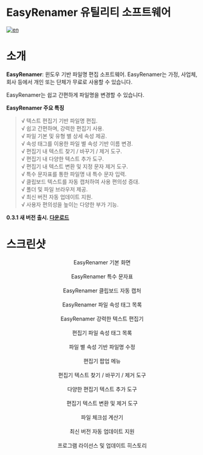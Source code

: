 # EasyRenamer 유틸리티 소프트웨어
[![en](https://img.shields.io/badge/language-english-green.svg)](https://github.com/swengkr/EasyRenamer)

소개
====

**EasyRenamer**: 윈도우 기반 파일명 편집 소프트웨어. EasyRenamer는 가정, 사업체, 회사 등에서 개인 또는 단체가 무료로 사용할 수 있습니다.

EasyRenamer는 쉽고 간편하게 파일명을 변경할 수 있습니다.

**EasyRenamer 주요 특징**

> √ 텍스트 편집기 기반 파일명 편집.<br>
> √ 쉽고 간편하며, 강력한 편집기 사용.<br>
> √ 파일 기본 및 유형 별 상세 속성 제공.<br>
> √ 속성 태그를 이용한 파일 별 속성 기반 이름 변경.<br>
> √ 편집기 내 텍스트 찾기 / 바꾸기 / 제거 도구.<br>
> √ 편집기 내 다양한 텍스트 추가 도구.<br>
> √ 편집기 내 텍스트 변환 및 지정 문자 제거 도구.<br>
> √ 특수 문자표를 통한 파일명 내 특수 문자 입력.<br>
> √ 클립보드 텍스트를 자동 캡처하여 사용 편의성 증대.<br>
> √ 폴더 및 파일 브라우저 제공.<br>
> √ 최신 버전 자동 업데이트 지원.<br>
> √ 사용자 편의성을 높이는 다양한 부가 기능.<br>

**0.3.1 새 버전 출시. [다운로드](https://raw.githubusercontent.com/swengkr/EasyRenamer/main/update/packages/EasyRenamerSetup_0.3.1.11.zip "Download")**

스크린샷
========
<p align="center">
  <img alt="" title="EasyRenamer main screen" src="https://raw.githubusercontent.com/swengkr/EasyRenamer/main/images/readme/kr/1.png"><br>
  EasyRenamer 기본 화면<br><br>
  <img alt="" title="EasyRenamer special character map" src="https://raw.githubusercontent.com/swengkr/EasyRenamer/main/images/readme/kr/2.png"><br>
  EasyRenamer 특수 문자표<br><br>
  <img alt="" title="EasyRenamer clipboard auto capture" src="https://raw.githubusercontent.com/swengkr/EasyRenamer/main/images/readme/kr/3.png"><br>
  EasyRenamer 클립보드 자동 캡처<br><br>
  <img alt="" title="EasyRenamer text editor" src="https://raw.githubusercontent.com/swengkr/EasyRenamer/main/images/readme/kr/4.png"><br>
  EasyRenamer 파일 속성 태그 목록<br><br>
  <img alt="" title="EasyRenamer text editor" src="https://raw.githubusercontent.com/swengkr/EasyRenamer/main/images/readme/kr/5.png"><br>
  EasyRenamer 강력한 텍스트 편집기<br><br>
  <img alt="" title="Editor File Property Tag List" src="https://raw.githubusercontent.com/swengkr/EasyRenamer/main/images/readme/kr/6.png"><br>
  편집기 파일 속성 태그 목록<br><br>
  <img alt="" title="Edit filenames based on file property" src="https://raw.githubusercontent.com/swengkr/EasyRenamer/main/images/readme/kr/7.png"><br>
  파일 별 속성 기반 파일명 수정<br><br>
  <img alt="" title="Editor pop-up menu" src="https://raw.githubusercontent.com/swengkr/EasyRenamer/main/images/readme/kr/8.png"><br>
  편집기 팝업 메뉴<br><br>
  <img alt="" title="Editor text find/replace/remove tool" src="https://raw.githubusercontent.com/swengkr/EasyRenamer/main/images/readme/kr/9.png"><br>
  편집기 텍스트 찾기 / 바꾸기 / 제거 도구<br><br>
  <img alt="" title="Various editor text addition tools" src="https://raw.githubusercontent.com/swengkr/EasyRenamer/main/images/readme/kr/10.png"><br>
  다양한 편집기 텍스트 추가 도구<br><br>
  <img alt="" title="Editor text conversion and removal tool" src="https://raw.githubusercontent.com/swengkr/EasyRenamer/main/images/readme/kr/11.png"><br>
  편집기 텍스트 변환 및 제거 도구<br><br>
  <img alt="" title="File Checksum Calculator" src="https://raw.githubusercontent.com/swengkr/EasyRenamer/main/images/readme/kr/12.png"><br>
  파일 체크섬 계산기<br><br>
  <img alt="" title="Support for automatic update to the latest version" src="https://raw.githubusercontent.com/swengkr/EasyRenamer/main/images/readme/kr/13.png"><br>
  최신 버전 자동 업데이트 지원<br><br>
  <img alt="" title="About Program License and Update History" src="https://raw.githubusercontent.com/swengkr/EasyRenamer/main/images/readme/kr/14.png"><br>
  프로그램 라이선스 및 업데이트 히스토리<br><br>
</p>
